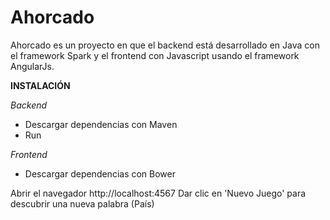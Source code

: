 Ahorcado
===================

Ahorcado es un proyecto en que el backend está desarrollado en Java con el framework Spark y el frontend con Javascript
usando el framework AngularJs.

**INSTALACIÓN**

*Backend*

- Descargar dependencias con Maven 
- Run
  
*Frontend*

- Descargar dependencias con Bower

Abrir el navegador http://localhost:4567
Dar clic en 'Nuevo Juego' para descubrir una nueva palabra (País)
